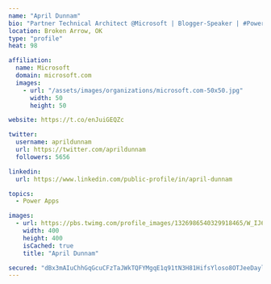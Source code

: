 ```yaml
---
name: "April Dunnam"
bio: "Partner Technical Architect @Microsoft | Blogger-Speaker | #PowerApps, #PowerAutomate, #Office365, #SharePoint | #WIT | #Karaoke Queen"
location: Broken Arrow, OK
type: "profile"
heat: 98

affiliation:
  name: Microsoft
  domain: microsoft.com
  images:
    - url: "/assets/images/organizations/microsoft.com-50x50.jpg"
      width: 50
      height: 50

website: https://t.co/enJuiGEQZc

twitter:
  username: aprildunnam
  url: https://twitter.com/aprildunnam
  followers: 5656

linkedin:
  url: https://www.linkedin.com/public-profile/in/april-dunnam

topics:
  - Power Apps

images:
  - url: https://pbs.twimg.com/profile_images/1326986540329918465/W_IJ6Ih2_400x400.jpg
    width: 400
    height: 400
    isCached: true
    title: "April Dunnam"

secured: "dBx3mAIuChhGqGcuCFzTaJWkTQFYMgqE1q91tN3H81HifsYloso8OTJeeDaylm+2PBDAwJVoawoVD7BerxqyynWk+j9HOKcn+E55zm19FOX9UUrpN3Qbh4SVOKthZfDCH8eJyKv7JaFCs1Ee6AJdqRknzE8rl+cgcECvAtHGTL1SqJPs7bDrrvIebW8DMBpPAaNw2+gKEJHPhUHc5z2GLKjJZFDHwZQr4ALsXWK0hge24yTT9LU1BygajEb5VPEb665FsTxIV8CXlIwyUIricEpf0V+IjYt+4zIcTgeMkGFLihoGm1HzS3Oj4Fg3ImXqvtbGYYU67XF8ytE6JgeNANMq1XZ//qB2pxNo8nkxJ2zZpXDcycvfx5vGcglJyP/hRUIe4BZZxm74FR3fh0vhn8pm/h0YDlSHsjYQOAHj7Lk=;jMdN9AcwILaq6CiSElv8qw=="
---
```


